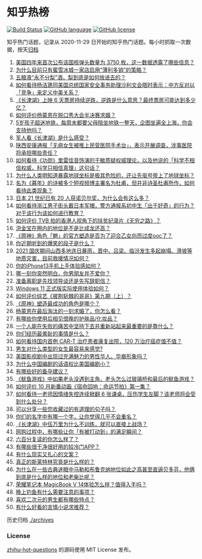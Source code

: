 # 知乎热榜
[![Build Status](https://github.com/ToWeLong/zhihu-hot-questions/workflows/CI/badge.svg)](https://github.com/ToWeLong/zhihu-hot-questions/actions)
[![GitHub language](https://img.shields.io/badge/language-golang-orange.svg)](https://golang.org/)
[![GitHub license](https://img.shields.io/github/license/ToWeLong/zhihu-hot-questions)](https://github.com/ToWeLong/zhihu-hot-questions/blob/main/LICENSE)

知乎热门话题，记录从 2020-11-29 日开始的知乎热门话题。每小时抓取一次数据，按天[归档](./archives)

<!-- BEGIN -->

1. [美国四年来首次公布该国核弹头数量为 3750 枚，这一数据透露了哪些信息？](https://www.zhihu.com/question/490840493)
1. [为什么目前只有蜜雪冰城一家店启用“薄利多销”的策略？](https://www.zhihu.com/question/469087818)
1. [五粮液“永不分梨”酒，梨到底是如何放进去的？](https://www.zhihu.com/question/485979041)
1. [如何看待杨洁篪同美国总统国家安全事务助理沙利文会晤时表示：中方反对以「竞争」来定义中美关系？](https://www.zhihu.com/question/490971129)
1. [《长津湖》上映 6 天票房持续逆跌，逆跌是什么意思？最终票房可能达到多少亿？](https://www.zhihu.com/question/490818715)
1. [如何评价杨蒙恩在脱口秀大会半决赛求婚？](https://www.zhihu.com/question/490937022)
1. [5岁孩子超迷地铁，每周末都要父母陪坐地铁一整天，企图坐遍全上海，你会支持他吗？](https://www.zhihu.com/question/484372748)
1. [军人看《长津湖》是什么感受？](https://www.zhihu.com/question/489919279)
1. [陕西安康通报「无病女生被推上民营医院手术台」，表示开展调查，涉事医院将承担哪些责任？](https://www.zhihu.com/question/490984433)
1. [如何看待《功勋》里雷佳音饰演的于敏质疑权威理论，以及他说的「科学不相信权威，科学只相信真理」这句话？](https://www.zhihu.com/question/490133283)
1. [为什么人类明知道暴露地球坐标是极其危险的，还让先驱号带上了地球坐标？](https://www.zhihu.com/question/486346249)
1. [名为《暮年》的诗被多个短视频博主署名为杜甫，但并非诗圣杜甫所作，如何看待此类现象？](https://www.zhihu.com/question/490863476)
1. [日本 21 世纪已有 20 人获诺贝尔奖，为什么会有这么多？](https://www.zhihu.com/question/490750303)
1. [如何看待浙江男子街头戴日本军帽，警方通报系初中生「出于好奇」的行为？对于该行为该如何进行教育？](https://www.zhihu.com/question/490855500)
1. [如何评价 TVB 拍的香港人视角下的扶贫纪录片《无穷之路》？](https://www.zhihu.com/question/487385061)
1. [洪金宝在圈内的地位是不是比成龙还高？](https://www.zhihu.com/question/65917951)
1. [《原神》角色「魈」的官方塑造是否为了迎合乙女向而过度ooc了？](https://www.zhihu.com/question/490393624)
1. [你近期听到的爆笑的段子是什么？](https://www.zhihu.com/question/476560453)
1. [2021 国庆期间山西多地连日暴雨，晋中、吕梁、临汾发生多起崩塌、滑坡等地质灾害，目前救援情况如何？](https://www.zhihu.com/question/490988349)
1. [你的iPhone13手机上手体验感如何？](https://www.zhihu.com/question/488676795)
1. [哪一刻你突然明白，你男朋友并不爱你？](https://www.zhihu.com/question/477839494)
1. [准备离职是先找领导谈还是先写辞职信？](https://www.zhihu.com/question/489303548)
1. [Windows 11 正式版实际使用体验如何？](https://www.zhihu.com/question/488083029)
1. [如何评价综艺《披荆斩棘的哥哥》第九期（上）？](https://www.zhihu.com/question/490980541)
1. [《原神》塑造最成功的角色是哪个？](https://www.zhihu.com/question/448400489)
1. [杨蒙恩在最后淘汰的一刻求婚了，你怎么看？](https://www.zhihu.com/question/490925496)
1. [有哪些你使用后相见恨晚的护肤品/化妆品？](https://www.zhihu.com/question/36253536)
1. [一个人能在失败的痛苦中坚持下去并重新站起来最重要的是靠什么？](https://www.zhihu.com/question/485210839)
1. [你们经历最羞耻的事情是什么？](https://www.zhihu.com/question/484150077)
1. [如何看待国内首例 CAR-T 治疗患者康复出院，120 万治疗癌症值不值？](https://www.zhihu.com/question/484968084)
1. [男生对什么类型的女生最容易来感觉?](https://www.zhihu.com/question/331040438)
1. [美国影视剧中出现过充满魅力的男性华人、华裔形象吗？](https://www.zhihu.com/question/486092829)
1. [为什么中国编剧的话语权比美国编剧小？](https://www.zhihu.com/question/393030318)
1. [有哪些好的备孕建议？](https://www.zhihu.com/question/467902863)
1. [《鱿鱼游戏》中如果老头没遇到主角，老头怎么过玻璃桥和最后的鱿鱼游戏？](https://www.zhihu.com/question/489662099)
1. [如何评价 10 月新番动画《宿命回响：命运节拍》第一集？](https://www.zhihu.com/question/489938032)
1. [如何看待一老师因情绪失控连续掀翻 6 张课桌，压伤学生左脚？该老师将会受到什么处分？](https://www.zhihu.com/question/490837719)
1. [可以分享一些您收藏过的有道理的句子吗？](https://www.zhihu.com/question/475161032)
1. [你们的名字中有哪一个字，让你觉得几乎不会重名？](https://www.zhihu.com/question/394908564)
1. [《长津湖》中伍万里为什么不训练，就可以直接上战场？](https://www.zhihu.com/question/490297947)
1. [网购过程中，有哪些让你「有被打动到」的满足瞬间？](https://www.zhihu.com/question/490477634)
1. [六百分复读的你怎么样了？](https://www.zhihu.com/question/490362444)
1. [有哪些很干净很好用的较冷门APP？](https://www.zhihu.com/question/43229528)
1. [有什么现实又扎心的文案？](https://www.zhihu.com/question/480869025)
1. [真正的斯莱特林究竟是什么样的？](https://www.zhihu.com/question/40177094)
1. [为什么在一些古典迷眼中马勒和布鲁克纳地位如此之高甚至直逼贝多芬，他俩到底是什么样的地位和老柴比呢？](https://www.zhihu.com/question/437711066)
1. [荣耀笔记本 MagicBook V 14体验怎么样？值得入手吗？](https://www.zhihu.com/question/489926639)
1. [晚上钓鱼有什么需要注意的事项？](https://www.zhihu.com/question/485470923)
1. [喜欢二次元的男生都有哪些特点？](https://www.zhihu.com/question/443576869)
1. [有什么好看的言情小说求推荐？](https://www.zhihu.com/question/482569308)

<!-- END -->

历史归档 [./archives](./archives)


### License
[zhihu-hot-questions](https://github.com/towelong/zhihu-hot-questions) 的源码使用 MIT License 发布。